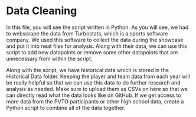 # Data Cleaning

In this file, you will see the script written in Python. As you will see, we had to webscrape the data from Turbostats, which is a sports software company. We used this software to collect the data during the showcase and put it into neat files for analysis. Along with their data, we can use this script to add new datapoints or remove some other datapoints that are unnecessary from within the script.

Along with the script, we have historical data which is stored in the Historical Data folder. Keeping the player and team data from each year will be really helpful so that we can use this data to do further research and analysis as needed. Make sure to upload them as CSVs on here so that we can directly read what the data looks like on GitHub. If we get access to more data from the PVTO participants or other high school data, create a Python script to combine all of the data together.



